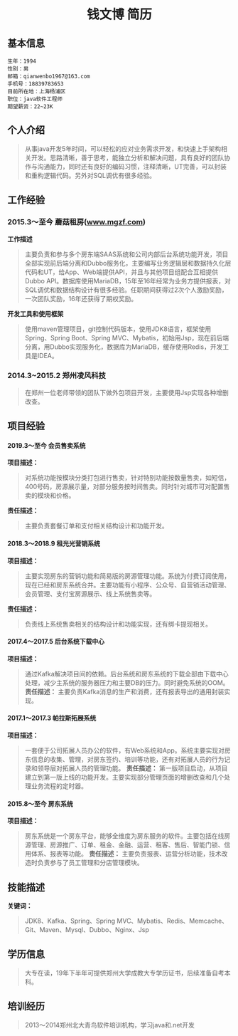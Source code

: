 # <center>钱文博 简历</center>


## 基本信息
	生年：1994
	性别：男
	邮箱：qianwenbo1967@163.com
	手机号：18839783653
	目前所在地：上海杨浦区
	职位：java软件工程师
	期望薪资：22~23K

## 个人介绍
>从事java开发5年时间，可以轻松的应对业务需求开发，和快速上手架构相关开发。思路清晰，善于思考，能独立分析和解决问题，具有良好的团队协作与沟通能力，同时还有良好的编码习惯，注释清晰，UT完善，可以封装和重构逻辑代码。另外对SQL调优有很多经验。

## 工作经验

### 2015.3～至今 蘑菇租房(www.mgzf.com)
**工作描述**
>主要负责和参与多个房东端SAAS系统和公司内部后台系统功能开发，项目全部实现前后端分离和Dubbo服务化，主要编写业务逻辑层和数据持久化层代码和UT，给App、Web端提供API，并且与其他项目组配合互相提供Dubbo API。数据库使用MariaDB，15年至16年经常为业务方提供报表，对SQL调优和数据结构设计有很多经验。任职期间获得过2次个人激励奖励，一次团队奖励，16年还获得了期权奖励。

**开发工具和使用框架**  
>使用maven管理项目，git控制代码版本，使用JDK8语言，框架使用Spring、Spring Boot、Spring MVC、Mybatis，初始用Jsp，现在前后端分离，用Dubbo实现服务化，数据库为MariaDB，缓存使用Redis，开发工具是IDEA。

### 2014.3~2015.2 郑州凌风科技
>在郑州一位老师带领的团队下做外包项目开发，主要使用Jsp实现各种增删改查。

## 项目经验

#### 2019.3～至今 会员售卖系统
**项目描述：**
>对系统功能按模块分类打包进行售卖，针对特别功能按数量售卖，如短信，400号码，房源展示量，对部分服务按时间售卖。同时针对城市可对配置售卖的模块和价格。

**责任描述：**
>主要负责套餐订单和支付相关结构设计和功能开发。


#### 2018.3～2018.9 租光光营销系统
**项目描述：**
>主要实现房东的营销功能和简易版的房源管理功能。系统为付费订阅使用，现在已经和房东系统合并。主要功能有小程序、公众号、自营销活动管理、会员管理、支付宝房源展示、线上系统售卖等。

**责任描述：**
>负责线上系统售卖相关的结构设计和功能实现，还有绑卡提现相关。


#### 2017.4～2017.5 后台系统下载中心
**项目描述：**
>通过Kafka解决项目间的依赖。后台系统和房东系统的下载全部由下载中心处理，减少主系统的服务器压力和主要DB的压力。同时避免系统的OOM。
**责任描述：**
>主要负责Kafka消息的生产和消费，还有报表导出的通用封装实现。


#### 2017.1～2017.3 帕拉斯拓展系统
**项目描述：**
>一套便于公司拓展人员办公的软件，有Web系统和App。系统主要实现对房东信息的收集、管理，对房东签约、培训等功能，还有对拓展人员的行为记录和领导层对拓展人员的管理功能。
**责任描述：**
>第一版项目启动，从项目建立到第一版上线的功能开发。主要实现部分管理页面的增删改查和几个处理业务流程的定时器。


#### 2015.8～至今 房东系统
**项目描述：**
>房东系统是一个房东平台，能够全维度为房东服务的软件。主要包括在线房源管理、房源推广、订单、租金、金融、运营、租客、售后、智能门锁、信用体系、报表等功能。
**责任描述：**
>主要负责报表、运营分析功能，技术改造时负责参与了员工管理和分店管理模块。

## 技能描述
**关键词：**
>JDK8、Kafka、Spring、Spring MVC、Mybatis、Redis、Memcache、Git、Maven、Mysql、Dubbo、Nginx、Jsp

## 学历信息
>大专在读，19年下半年可提供郑州大学成教大专学历证书，后续准备自考本科。

## 培训经历
>2013～2014郑州北大青鸟软件培训机构，学习java和.net开发

